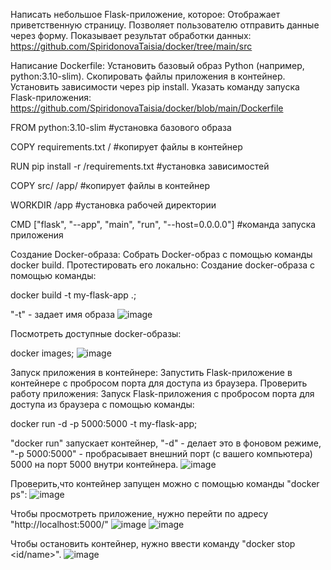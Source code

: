 Написать небольшое Flask-приложение, которое: Отображает приветственную страницу. Позволяет пользователю отправить данные через форму. Показывает результат обработки данных:
https://github.com/SpiridonovaTaisia/docker/tree/main/src

Написание Dockerfile: Установить базовый образ Python (например, python:3.10-slim). Скопировать файлы приложения в контейнер. Установить зависимости через pip install. Указать команду запуска Flask-приложения:
https://github.com/SpiridonovaTaisia/docker/blob/main/Dockerfile

FROM python:3.10-slim #установка базового образа

COPY requirements.txt / #копирует файлы в контейнер

RUN pip install -r /requirements.txt #установка зависимостей

COPY src/ /app/ #копирует файлы в контейнер

WORKDIR /app #установка рабочей директории

CMD ["flask", "--app", "main", "run", "--host=0.0.0.0"] #команда запуска приложения

Создание Docker-образа: Собрать Docker-образ с помощью команды docker build. Протестировать его локально:
Создание docker-образа с помощью команды:

docker build -t my-flask-app .;

"-t" - задает имя образа
![image](https://github.com/user-attachments/assets/6c9bb387-7100-494d-8cc3-8c125197cbd9)

Посмотреть доступные docker-образы:

docker images;
![image](https://github.com/user-attachments/assets/f182b0a8-5d06-4066-839e-5f52b9b4a127)

Запуск приложения в контейнере: Запустить Flask-приложение в контейнере с пробросом порта для доступа из браузера. Проверить работу приложения:
Запуск Flask-приложения с пробросом порта для доступа из браузера с помощью команды:

docker run -d -p 5000:5000 -t  my-flask-app;

"docker run" запускает контейнер, "-d" - делает это в фоновом режиме, "-p 5000:5000" - пробрасывает внешний порт (с вашего компьютера) 5000 на порт 5000 внутри контейнера. 
![image](http://github.com/user-attachments/assets/c60223ec-dfa5-455b-a230-69ba48c425ba)

Проверить,что контейнер запущен можно с помощью команды "docker ps":
![image](https://github.com/user-attachments/assets/388c1215-0c72-4eb9-905e-c5784d6d5018)

Чтобы просмотреть приложение, нужно перейти по адресу "http://localhost:5000/"
![image](https://github.com/user-attachments/assets/87bf8863-47df-4687-807f-a431986c4463)
![image](https://github.com/user-attachments/assets/2ce4df1a-ef62-4fad-868c-e2e20d5fe811)

Чтобы остановить контейнер, нужно ввести команду "docker stop <id/name>".
![image](https://github.com/user-attachments/assets/d97a7963-b836-490f-bcd6-d96fe3d31922)





